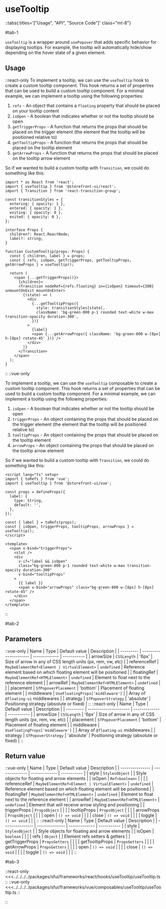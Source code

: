 
# useTooltip

::tabs{:titles='["Usage", "API", "Source Code"]' class="mt-8"}

#tab-1

`useTooltip` is a wrapper around `usePopover` that adds specific behavior for displaying tooltips. For example, the tooltip will automatically hide/show depending on the hover state of a given element.

## Usage



::react-only
To implement a tooltip, we can use the `useTooltip` hook to create a custom tooltip component. This hook returns a set of properties that can be used to build a custom tooltip component. For a minimal example, we can implement a tooltip using the following properties:

1. `refs` - An object that contains a `floating` property that should be placed on your tooltip content
2. `isOpen` - A boolean that indicates whether or not the tooltip should be open
3. `getTriggerProps` - A function that returns the props that should be placed on the trigger element (the element that the tooltip will be positioned relative to)
4. `getTooltipProps` - A function that returns the props that should be placed on the tooltip element
5. `getArrowProps` - A function that returns the props that should be placed on the tooltip arrow element

So if we wanted to build a custom tooltip with `Transition`, we could do something like this:
```tsx
import * as React from 'react';
import { useTooltip } from '@storefront-ui/react';
import { Transition } from 'react-transition-group';

const transitionStyles = {
  entering: { opacity: 1 },
  entered: { opacity: 1 },
  exiting: { opacity: 0 },
  exited: { opacity: 0 },
};

interface Props {
  children?: React.ReactNode;
  label?: string;
}

function CustomTooltip(props: Props) {
  const { children, label } = props;
  const { refs, isOpen, getTriggerProps, getTooltipProps, getArrowProps } = useTooltip();

  return (
    <span {...getTriggerProps()}>
      {children}<
      <Transition nodeRef={refs.floating} in={isOpen} timeout={300} unmountOnExit mountOnEnter>
        {(state) => (
          <div
            {...getTooltipProps({
              style: transitionStyles[state],
              className: 'bg-green-800 p-1 rounded text-white w-max transition-opacity duration-300',
            })}
          >
            {label}
            <span {...getArrowProps({ className: 'bg-green-800 w-[8px] h-[8px] rotate-45' })} />
          </div>
        )}
      </Transition>
    </span>
  );
}
```
::
::vue-only

To implement a tooltip, we can use the `useTooltip` composable to create a custom tooltip component. This hook returns a set of properties that can be used to build a custom tooltip component. For a minimal example, we can implement a tooltip using the following properties:

1. `isOpen` - A boolean that indicates whether or not the tooltip should be open
2. `triggerProps` - An object containing the props that should be placed on the trigger element (the element that the tooltip will be positioned relative to)
3. `tooltipProps` - An object containing the props that should be placed on the tooltip element
4. `arrowProps` - An object containing  the props that should be placed on the tooltip arrow element

So if we wanted to build a custom tooltip with `Transition`, we could do something like this:

```vue
<script lang="ts" setup>
import { toRefs } from 'vue';
import { useTooltip } from '@storefront-ui/vue';

const props = defineProps({
  label: {
    type: String,
    default: '',
  },
});

const { label } = toRefs(props);
const { isOpen, triggerProps, tooltipProps, arrowProps } = useTooltip();
</script>

<template>
  <span v-bind="triggerProps">
    <slot />
    <div
      v-if="label && isOpen"
      class="bg-green-800 p-1 rounded text-white w-max transition-opacity duration-300"
      v-bind="tooltipProps"
    >
      {{ label }}
      <span v-bind="arrowProps" class="bg-green-800 w-[8px] h-[8px] rotate-45" />
    </div>
  </span>
</template>
```
::

#tab-2

## Parameters

::vue-only
| Name      | Type                  | Default value | Description |
| --------- | --------------------- | ------------- | ----------- |
| arrowSize | `CSSLength`    | '6px'      | Size of arrow in any of CSS length units (px, rem, vw, etc)              |
| referenceRef  | `MaybeElementRef<Element | VirtualElement>` | `undefined`              | Reference element based on which floating element will be positioned  |
| floatingRef  | `MaybeElementRef<HTMLElement>` | `undefined`              | Element to float next to the reference element  |
| arrowRef  | `MaybeElementRef<HTMLElement>`  | `undefined`              |                 |
| placement | `SfPopoverPlacement`    | 'bottom'      | Placement of floating element              |
| middleware    | `UseFloatingProps['middleware']`                 |              | Array of `@floating-ui` middlewares |
| strategy | `SfPopoverStrategy`    | 'absolute'      | Positioning strategy (absolute or fixed)              |
::
::react-only
| Name      | Type                  | Default value | Description |
| --------- | --------------------- | ------------- | ----------- |
| arrowSize | `CSSLength`    | '6px'      | Size of arrow in any of CSS length units (px, rem, vw, etc)              |
| placement | `SfPopoverPlacement`    | 'bottom'      | Placement of floating element              |
| middleware    | `UseFloatingProps['middleware']`                 |              | Array of `@floating-ui` middlewares |
| strategy | `SfPopoverStrategy`    | 'absolute'      | Positioning strategy (absolute or fixed)              |
::

## Return value

::vue-only
| Name            | Type           | Default value | Description |
| --------------- | -------------- | ------------- | ----------- |
| style           | `StylesObject` |               |  Style objects for floating and arrow elements |
| isOpen          | `Ref<boolean>`      |               |             |
| referenceRef  | `MaybeElementRef<Element | VirtualElement>` | `undefined`              | Reference element based on which floating element will be positioned  |
| floatingRef  | `MaybeElementRef<HTMLElement>` | `undefined`              | Element to float next to the reference element  |
| arrowRef  | `MaybeElementRef<HTMLElement>` | `undefined`              | Element that will receive arrow styling and positioning  |
| triggerProps | `PropsObject` |               |             |
| tooltipProps | `PropsObject` |               |             |
| arrowProps   | `PropsObject` |               |             |
| open            | `() => void`   |               |             |
| close           | `() => void`   |               |             |
| toggle          | `() => void`   |               |             |
::
::react-only
| Name            | Type           | Default value | Description |
| --------------- | -------------- | ------------- | ----------- |
| style           | `StylesObject` |               |  Style objects for floating and arrow elements |
| isOpen          | `boolean`      |               |             |
| refs  | `Object`   |               | Element refs setters & getters            |
| getTriggerProps | `PropsGetters` |               |             |
| getTooltipProps | `PropsGetters` |               |             |
| getArrowProps   | `PropsGetters` |               |             |
| open            | `() => void`   |               |             |
| close           | `() => void`   |               |             |
| toggle          | `() => void`   |               |             |
::


#tab-3


::react-only
<<<../../../../packages/sfui/frameworks/react/hooks/useTooltip/useTooltip.ts
::
::vue-only
<<<../../../../packages/sfui/frameworks/vue/composables/useTooltip/useTooltip.ts
::


::
